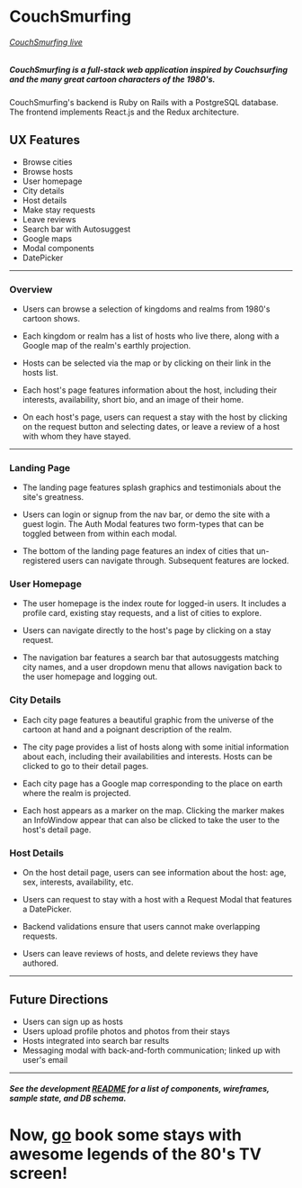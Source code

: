# CouchSmurfing

###### [CouchSmurfing live][couchsmurfing]

[couchsmurfing]: http://www.couchsmurfing.herokuapp.com

##### CouchSmurfing is a full-stack web application inspired by Couchsurfing and the many great cartoon characters of the 1980's.


CouchSmurfing's backend is Ruby on Rails with a PostgreSQL database. The frontend implements React.js and the Redux architecture.

## UX Features

  * Browse cities
  * Browse hosts
  * User homepage
  * City details
  * Host details
  * Make stay requests
  * Leave reviews
  * Search bar with Autosuggest
  * Google maps
  * Modal components
  * DatePicker

----
### Overview

  * Users can browse a selection of kingdoms and realms from 1980's cartoon shows.

  * Each kingdom or realm has a list of hosts who live there, along with a Google map of the realm's earthly projection.

  * Hosts can be selected via the map or by clicking on their link in the hosts list.

  * Each host's page features information about the host, including their interests, availability, short bio, and an image of their home.

  * On each host's page, users can request a stay with the host by clicking on the request button and selecting dates, or leave a review of a host with whom they have stayed.
----
### Landing Page

  * The landing page features splash graphics and testimonials about the site's greatness.

  * Users can login or signup from the nav bar, or demo the site with a guest login. The Auth Modal features two form-types that can be toggled between from within each modal.

  * The bottom of the landing page features an index of cities that un-registered users can navigate through. Subsequent features are locked.

### User Homepage

  * The user homepage is the index route for logged-in users. It includes a profile card, existing stay requests, and a list of cities to explore.

  * Users can navigate directly to the host's page by clicking on a stay request.

  * The navigation bar features a search bar that autosuggests matching city names, and a user dropdown menu that allows navigation back to the user homepage and logging out.

### City Details

  * Each city page features a beautiful graphic from the universe of the cartoon at hand and a poignant description of the realm.

  * The city page provides a list of hosts along with some initial information about each, including their availabilities and interests. Hosts can be clicked to go to their detail pages.

  * Each city page has a Google map corresponding to the place on earth where the realm is projected.

  * Each host appears as a marker on the map. Clicking the marker makes an InfoWindow appear that can also be clicked to take the user to the host's detail page.

### Host Details

  * On the host detail page, users can see information about the host: age, sex, interests, availability, etc.

  * Users can request to stay with a host with a Request Modal that features a DatePicker.

  * Backend validations ensure that users cannot make overlapping requests.

  * Users can leave reviews of hosts, and delete reviews they have authored.
______
## Future Directions
  * Users can sign up as hosts
  * Users upload profile photos and photos from their stays
  * Hosts integrated into search bar results
  * Messaging modal with back-and-forth communication; linked up with user's email


___
##### See the development [README][readme] for a list of components, wireframes, sample state, and DB schema.

[readme]: docs/readme.md

# Now, [go][couchsmurfing] book some stays with awesome legends of the 80's TV screen!
